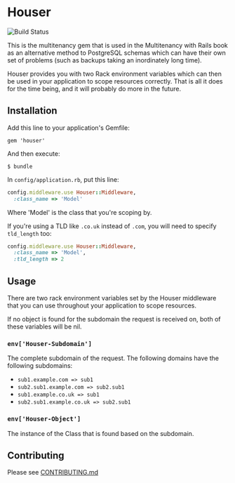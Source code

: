 # Houser

![Build Status](https://api.travis-ci.org/radar/houser.png?branch=master)

This is the multitenancy gem that is used in the Multitenancy with Rails book as an alternative method to PostgreSQL schemas which can have their own set of problems (such as backups taking an inordinately long time).

Houser provides you with two Rack environment variables which can then be used in your application to scope resources correctly. That is all it does for the time being, and it will probably do more in the future.

## Installation

Add this line to your application's Gemfile:

    gem 'houser'

And then execute:

    $ bundle

In `config/application.rb`, put this line:

``` ruby
config.middleware.use Houser::Middleware, 
  :class_name => 'Model'
```

Where 'Model' is the class that you're scoping by. 

If you're using a TLD like `.co.uk` instead of `.com`, you will need to specify `tld_length` too:

``` ruby
config.middleware.use Houser::Middleware, 
  :class_name => 'Model',
  :tld_length => 2
```

## Usage

There are two rack environment variables set by the Houser middleware that you can use throughout your application to scope resources. 

If no object is found for the subdomain the request is received on, both of these variables will be nil. 

### `env['Houser-Subdomain']`

The complete subdomain of the request. The following domains have the following subdomains:

* `sub1.example.com => sub1`
* `sub2.sub1.example.com => sub2.sub1`
* `sub1.example.co.uk => sub1`
* `sub2.sub1.example.co.uk => sub2.sub1`

### `env['Houser-Object']`

The instance of the Class that is found based on the subdomain. 

## Contributing

Please see [CONTRIBUTING.md](https://github.com/radar/houser/CONTRIBUTING.md)
